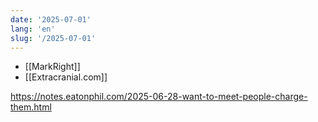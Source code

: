 ```yaml
---
date: '2025-07-01'
lang: 'en'
slug: '/2025-07-01'
---
```


- [[MarkRight]]
- [[Extracranial.com]]

https://notes.eatonphil.com/2025-06-28-want-to-meet-people-charge-them.html
